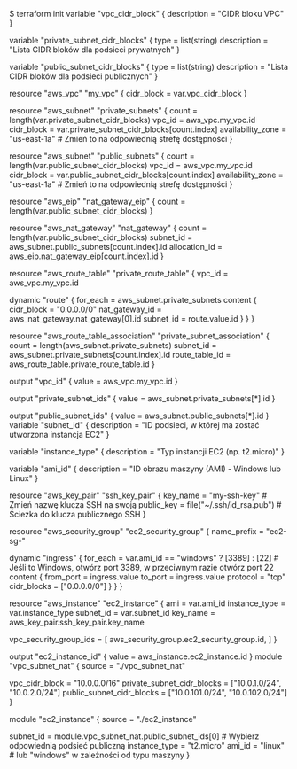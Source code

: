 $ terraform init
variable "vpc_cidr_block" {
  description = "CIDR bloku VPC"
}

variable "private_subnet_cidr_blocks" {
  type        = list(string)
  description = "Lista CIDR bloków dla podsieci prywatnych"
}

variable "public_subnet_cidr_blocks" {
  type        = list(string)
  description = "Lista CIDR bloków dla podsieci publicznych"
}

resource "aws_vpc" "my_vpc" {
  cidr_block = var.vpc_cidr_block
}

resource "aws_subnet" "private_subnets" {
  count             = length(var.private_subnet_cidr_blocks)
  vpc_id            = aws_vpc.my_vpc.id
  cidr_block        = var.private_subnet_cidr_blocks[count.index]
  availability_zone = "us-east-1a"  # Zmień to na odpowiednią strefę dostępności
}

resource "aws_subnet" "public_subnets" {
  count             = length(var.public_subnet_cidr_blocks)
  vpc_id            = aws_vpc.my_vpc.id
  cidr_block        = var.public_subnet_cidr_blocks[count.index]
  availability_zone = "us-east-1a"  # Zmień to na odpowiednią strefę dostępności
}

resource "aws_eip" "nat_gateway_eip" {
  count = length(var.public_subnet_cidr_blocks)
}

resource "aws_nat_gateway" "nat_gateway" {
  count          = length(var.public_subnet_cidr_blocks)
  subnet_id      = aws_subnet.public_subnets[count.index].id
  allocation_id  = aws_eip.nat_gateway_eip[count.index].id
}

resource "aws_route_table" "private_route_table" {
  vpc_id = aws_vpc.my_vpc.id

  dynamic "route" {
    for_each = aws_subnet.private_subnets
    content {
      cidr_block     = "0.0.0.0/0"
      nat_gateway_id = aws_nat_gateway.nat_gateway[0].id
      subnet_id      = route.value.id
    }
  }
}

resource "aws_route_table_association" "private_subnet_association" {
  count          = length(aws_subnet.private_subnets)
  subnet_id      = aws_subnet.private_subnets[count.index].id
  route_table_id = aws_route_table.private_route_table.id
}

output "vpc_id" {
  value = aws_vpc.my_vpc.id
}

output "private_subnet_ids" {
  value = aws_subnet.private_subnets[*].id
}

output "public_subnet_ids" {
  value = aws_subnet.public_subnets[*].id
}
variable "subnet_id" {
  description = "ID podsieci, w której ma zostać utworzona instancja EC2"
}

variable "instance_type" {
  description = "Typ instancji EC2 (np. t2.micro)"
}

variable "ami_id" {
  description = "ID obrazu maszyny (AMI) - Windows lub Linux"
}

resource "aws_key_pair" "ssh_key_pair" {
  key_name   = "my-ssh-key"  # Zmień nazwę klucza SSH na swoją
  public_key = file("~/.ssh/id_rsa.pub")  # Ścieżka do klucza publicznego SSH
}

resource "aws_security_group" "ec2_security_group" {
  name_prefix = "ec2-sg-"

  dynamic "ingress" {
    for_each = var.ami_id == "windows" ? [3389] : [22]  # Jeśli to Windows, otwórz port 3389, w przeciwnym razie otwórz port 22
    content {
      from_port = ingress.value
      to_port   = ingress.value
      protocol  = "tcp"
      cidr_blocks = ["0.0.0.0/0"]
    }
  }
}

resource "aws_instance" "ec2_instance" {
  ami           = var.ami_id
  instance_type = var.instance_type
  subnet_id     = var.subnet_id
  key_name      = aws_key_pair.ssh_key_pair.key_name

  vpc_security_group_ids = [
    aws_security_group.ec2_security_group.id,
  ]
}

output "ec2_instance_id" {
  value = aws_instance.ec2_instance.id
}
module "vpc_subnet_nat" {
  source = "./vpc_subnet_nat"

  vpc_cidr_block            = "10.0.0.0/16"
  private_subnet_cidr_blocks = ["10.0.1.0/24", "10.0.2.0/24"]
  public_subnet_cidr_blocks  = ["10.0.101.0/24", "10.0.102.0/24"]
}

module "ec2_instance" {
  source = "./ec2_instance"

  subnet_id     = module.vpc_subnet_nat.public_subnet_ids[0]  # Wybierz odpowiednią podsieć publiczną
  instance_type = "t2.micro"
  ami_id        = "linux"  # lub "windows" w zależności od typu maszyny
}
